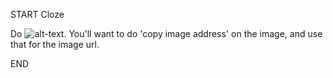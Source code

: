<!-- CARD -->
START
Cloze

Do ![alt-text](http://meow.in/meow.png). You'll want to do 'copy image address' on the image, and use that for the image url.

END



